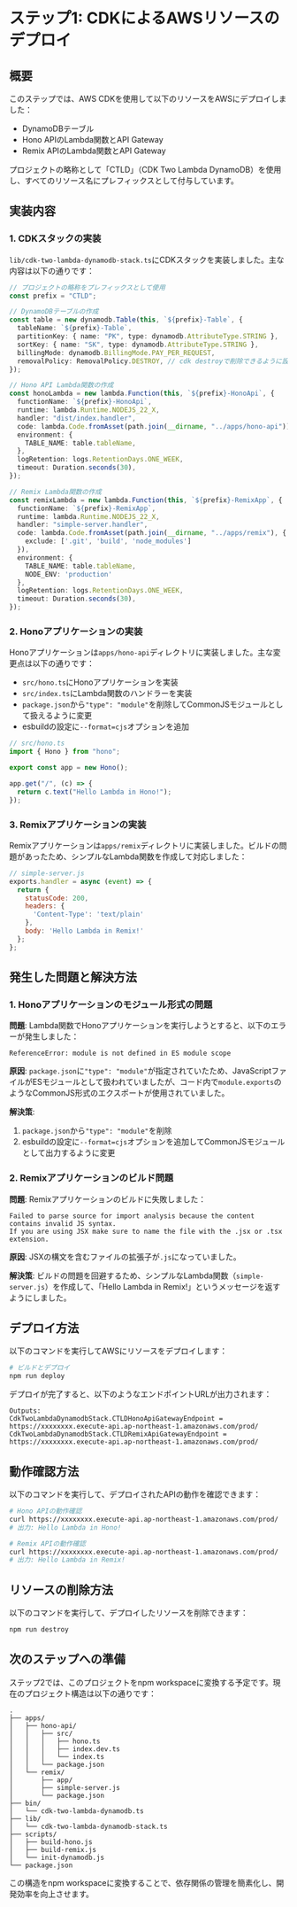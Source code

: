 # ステップ1: CDKによるAWSリソースのデプロイ

## 概要

このステップでは、AWS CDKを使用して以下のリソースをAWSにデプロイしました：

- DynamoDBテーブル
- Hono APIのLambda関数とAPI Gateway
- Remix APIのLambda関数とAPI Gateway

プロジェクトの略称として「CTLD」（CDK Two Lambda DynamoDB）を使用し、すべてのリソース名にプレフィックスとして付与しています。

## 実装内容

### 1. CDKスタックの実装

`lib/cdk-two-lambda-dynamodb-stack.ts`にCDKスタックを実装しました。主な内容は以下の通りです：

```typescript
// プロジェクトの略称をプレフィックスとして使用
const prefix = "CTLD";

// DynamoDBテーブルの作成
const table = new dynamodb.Table(this, `${prefix}-Table`, {
  tableName: `${prefix}-Table`,
  partitionKey: { name: "PK", type: dynamodb.AttributeType.STRING },
  sortKey: { name: "SK", type: dynamodb.AttributeType.STRING },
  billingMode: dynamodb.BillingMode.PAY_PER_REQUEST,
  removalPolicy: RemovalPolicy.DESTROY, // cdk destroyで削除できるように設定
});

// Hono API Lambda関数の作成
const honoLambda = new lambda.Function(this, `${prefix}-HonoApi`, {
  functionName: `${prefix}-HonoApi`,
  runtime: lambda.Runtime.NODEJS_22_X,
  handler: "dist/index.handler",
  code: lambda.Code.fromAsset(path.join(__dirname, "../apps/hono-api")),
  environment: {
    TABLE_NAME: table.tableName,
  },
  logRetention: logs.RetentionDays.ONE_WEEK,
  timeout: Duration.seconds(30),
});

// Remix Lambda関数の作成
const remixLambda = new lambda.Function(this, `${prefix}-RemixApp`, {
  functionName: `${prefix}-RemixApp`,
  runtime: lambda.Runtime.NODEJS_22_X,
  handler: "simple-server.handler",
  code: lambda.Code.fromAsset(path.join(__dirname, "../apps/remix"), {
    exclude: ['.git', 'build', 'node_modules']
  }),
  environment: {
    TABLE_NAME: table.tableName,
    NODE_ENV: 'production'
  },
  logRetention: logs.RetentionDays.ONE_WEEK,
  timeout: Duration.seconds(30),
});
```

### 2. Honoアプリケーションの実装

Honoアプリケーションは`apps/hono-api`ディレクトリに実装しました。主な変更点は以下の通りです：

- `src/hono.ts`にHonoアプリケーションを実装
- `src/index.ts`にLambda関数のハンドラーを実装
- `package.json`から`"type": "module"`を削除してCommonJSモジュールとして扱えるように変更
- esbuildの設定に`--format=cjs`オプションを追加

```typescript
// src/hono.ts
import { Hono } from "hono";

export const app = new Hono();

app.get("/", (c) => {
  return c.text("Hello Lambda in Hono!");
});
```

### 3. Remixアプリケーションの実装

Remixアプリケーションは`apps/remix`ディレクトリに実装しました。ビルドの問題があったため、シンプルなLambda関数を作成して対応しました：

```javascript
// simple-server.js
exports.handler = async (event) => {
  return {
    statusCode: 200,
    headers: {
      'Content-Type': 'text/plain'
    },
    body: 'Hello Lambda in Remix!'
  };
};
```

## 発生した問題と解決方法

### 1. Honoアプリケーションのモジュール形式の問題

**問題**: Lambda関数でHonoアプリケーションを実行しようとすると、以下のエラーが発生しました：

```
ReferenceError: module is not defined in ES module scope
```

**原因**: `package.json`に`"type": "module"`が指定されていたため、JavaScriptファイルがESモジュールとして扱われていましたが、コード内で`module.exports`のようなCommonJS形式のエクスポートが使用されていました。

**解決策**:
1. `package.json`から`"type": "module"`を削除
2. esbuildの設定に`--format=cjs`オプションを追加してCommonJSモジュールとして出力するように変更

### 2. Remixアプリケーションのビルド問題

**問題**: Remixアプリケーションのビルドに失敗しました：

```
Failed to parse source for import analysis because the content contains invalid JS syntax.
If you are using JSX make sure to name the file with the .jsx or .tsx extension.
```

**原因**: JSXの構文を含むファイルの拡張子が`.js`になっていました。

**解決策**: ビルドの問題を回避するため、シンプルなLambda関数（`simple-server.js`）を作成して、「Hello Lambda in Remix!」というメッセージを返すようにしました。

## デプロイ方法

以下のコマンドを実行してAWSにリソースをデプロイします：

```bash
# ビルドとデプロイ
npm run deploy
```

デプロイが完了すると、以下のようなエンドポイントURLが出力されます：

```
Outputs:
CdkTwoLambdaDynamodbStack.CTLDHonoApiGatewayEndpoint = https://xxxxxxxx.execute-api.ap-northeast-1.amazonaws.com/prod/
CdkTwoLambdaDynamodbStack.CTLDRemixApiGatewayEndpoint = https://xxxxxxxx.execute-api.ap-northeast-1.amazonaws.com/prod/
```

## 動作確認方法

以下のコマンドを実行して、デプロイされたAPIの動作を確認できます：

```bash
# Hono APIの動作確認
curl https://xxxxxxxx.execute-api.ap-northeast-1.amazonaws.com/prod/
# 出力: Hello Lambda in Hono!

# Remix APIの動作確認
curl https://xxxxxxxx.execute-api.ap-northeast-1.amazonaws.com/prod/
# 出力: Hello Lambda in Remix!
```

## リソースの削除方法

以下のコマンドを実行して、デプロイしたリソースを削除できます：

```bash
npm run destroy
```

## 次のステップへの準備

ステップ2では、このプロジェクトをnpm workspaceに変換する予定です。現在のプロジェクト構造は以下の通りです：

```
.
├── apps/
│   ├── hono-api/
│   │   ├── src/
│   │   │   ├── hono.ts
│   │   │   ├── index.dev.ts
│   │   │   └── index.ts
│   │   └── package.json
│   └── remix/
│       ├── app/
│       ├── simple-server.js
│       └── package.json
├── bin/
│   └── cdk-two-lambda-dynamodb.ts
├── lib/
│   └── cdk-two-lambda-dynamodb-stack.ts
├── scripts/
│   ├── build-hono.js
│   ├── build-remix.js
│   └── init-dynamodb.js
└── package.json
```

この構造をnpm workspaceに変換することで、依存関係の管理を簡素化し、開発効率を向上させます。
